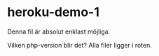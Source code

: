 # heroku-demo-1
Denna fil är absolut enklast möjliga.

Vilken php-version blir det?
Alla filer ligger i roten. 
